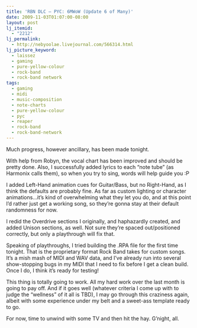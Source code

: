 ```yaml
---
title: 'RBN DLC – PYC: 6MWoW (Update 6 of Many)'
date: 2009-11-03T01:07:00-08:00
layout: post
lj_itemid:
  - "2212"
lj_permalink:
  - http://nebyoolae.livejournal.com/566314.html
lj_picture_keyword:
  - laissez
  - gaming
  - pure-yellow-colour
  - rock-band
  - rock-band network
tags:
  - gaming
  - midi
  - music-composition
  - note-charts
  - pure-yellow-colour
  - pyc
  - reaper
  - rock-band
  - rock-band-network
---
```

Much progress, however ancillary, has been made tonight.

With help from Robyn, the vocal chart has been improved and should be pretty done. Also, I successfully added lyrics to each &#8220;note tube&#8221; (as Harmonix calls them), so when you try to sing, words will help guide you :P

<!--more-->

I added Left-Hand animation cues for Guitar/Bass, but no Right-Hand, as I think the defaults are probably fine. As far as custom lighting or character animations&#8230;it&#8217;s kind of overwhelming what they let you do, and at this point I&#8217;d rather just get a working song, so they&#8217;re gonna stay at their default randomness for now.

I redid the Overdrive sections I originally, and haphazardly created, and added Unison sections, as well. Not sure they&#8217;re spaced out/positioned correctly, but only a playthrough will fix that.

Speaking of playthroughs, I tried building the .RPA file for the first time tonight. That is the proprietary format Rock Band takes for custom songs. It&#8217;s a mish mash of MIDI and WAV data, and I&#8217;ve already run into several show-stopping bugs in my MIDI that I need to fix before I get a clean build. Once I do, I think it&#8217;s ready for testing!

This thing is totally going to work. All my hard work over the last month is going to pay off. And if it goes well (whatever criteria I come up with to judge the &#8220;wellness&#8221; of it all is TBD), I may go through this craziness again, albeit with some experience under my belt and a sweet-ass template ready to go.

For now, time to unwind with some TV and then hit the hay. G&#8217;night, all.
